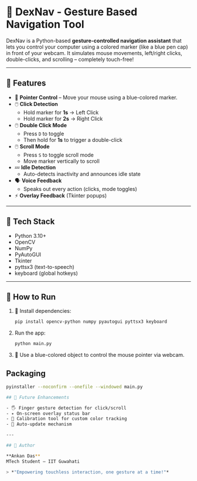# 🎯 DexNav - Gesture Based Navigation Tool

DexNav is a Python-based **gesture-controlled navigation assistant** that lets you control your computer using a colored marker (like a blue pen cap) in front of your webcam. It simulates mouse movements, left/right clicks, double-clicks, and scrolling – completely touch-free!

---

## 🚀 Features

- 🎯 **Pointer Control** – Move your mouse using a blue-colored marker.
- 🖱️ **Click Detection**
  - Hold marker for **1s** → Left Click
  - Hold marker for **2s** → Right Click
- 🖱️ **Double Click Mode**
  - Press `D` to toggle
  - Then hold for **1s** to trigger a double-click
- 🖱️ **Scroll Mode**
  - Press `S` to toggle scroll mode
  - Move marker vertically to scroll
- 💤 **Idle Detection**
  - Auto-detects inactivity and announces idle state
- 🗣️ **Voice Feedback**
  - Speaks out every action (clicks, mode toggles)
- ⚡ **Overlay Feedback** (Tkinter popups)

---

## 🧰 Tech Stack

- Python 3.10+
- OpenCV
- NumPy
- PyAutoGUI
- Tkinter
- pyttsx3 (text-to-speech)
- keyboard (global hotkeys)

---

## 🧪 How to Run

1. 🔧 Install dependencies:
   ```bash
   pip install opencv-python numpy pyautogui pyttsx3 keyboard
2. Run the app:
   ```bash
   python main.py
3. 🔵 Use a blue-colored object to control the mouse pointer via webcam.

## Packaging
```bash
pyinstaller --noconfirm --onefile --windowed main.py

## 🧠 Future Enhancements

- 🖐️ Finger gesture detection for click/scroll  
- ✴️ On-screen overlay status bar  
- 🎯 Calibration tool for custom color tracking  
- 🔁 Auto-update mechanism  

---

## 🙌 Author

**Ankan Das**  
MTech Student – IIT Guwahati  

> *"Empowering touchless interaction, one gesture at a time!"*

